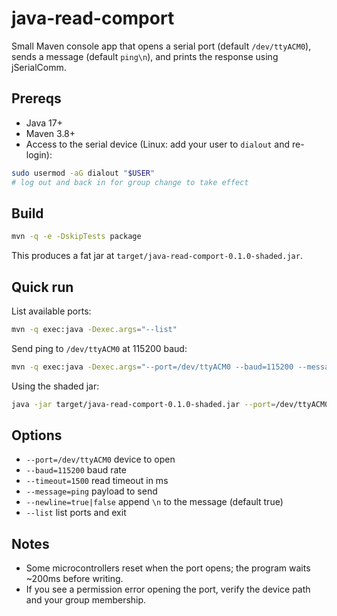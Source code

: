 # java-read-comport

Small Maven console app that opens a serial port (default `/dev/ttyACM0`), sends a message (default `ping\n`), and prints the response using jSerialComm.

## Prereqs
- Java 17+
- Maven 3.8+
- Access to the serial device (Linux: add your user to `dialout` and re-login):

```bash
sudo usermod -aG dialout "$USER"
# log out and back in for group change to take effect
```

## Build
```bash
mvn -q -e -DskipTests package
```
This produces a fat jar at `target/java-read-comport-0.1.0-shaded.jar`.

## Quick run
List available ports:
```bash
mvn -q exec:java -Dexec.args="--list"
```
Send ping to `/dev/ttyACM0` at 115200 baud:
```bash
mvn -q exec:java -Dexec.args="--port=/dev/ttyACM0 --baud=115200 --message=ping --timeout=1500"
```
Using the shaded jar:
```bash
java -jar target/java-read-comport-0.1.0-shaded.jar --port=/dev/ttyACM0 --baud=115200 --message=ping
```

## Options
- `--port=/dev/ttyACM0` device to open
- `--baud=115200` baud rate
- `--timeout=1500` read timeout in ms
- `--message=ping` payload to send
- `--newline=true|false` append `\n` to the message (default true)
- `--list` list ports and exit

## Notes
- Some microcontrollers reset when the port opens; the program waits ~200ms before writing.
- If you see a permission error opening the port, verify the device path and your group membership.